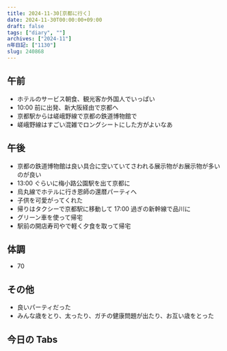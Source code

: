 ```yaml
---
title: 2024-11-30[京都に行く]
date: 2024-11-30T00:00:00+09:00
draft: false
tags: ["diary", ""]
archives: ["2024-11"]
n年日記: ["1130"]
slug: 240868
---
```


## 午前

- ホテルのサービス朝食、観光客か外国人でいっぱい
- 10:00 前に出発、新大阪経由で京都へ
- 京都駅からは嵯峨野線で京都の鉄道博物館で
- 嵯峨野線はすごい混雑でロングシートにした方がよいなあ

## 午後

- 京都の鉄道博物館は良い具合に空いていてさわれる展示物がお展示物が多いのが良い
- 13:00 ぐらいに梅小路公園駅を出て京都に
- 烏丸線でホテルに行き恩師の還暦パーティへ
- 子供を可愛がってくれた
- 帰りはタクシーで京都駅に移動して 17:00 過ぎの新幹線で品川に
- グリーン車を使って帰宅
- 駅前の開店寿司やで軽く夕食を取って帰宅

## 体調

- 70

## その他

- 良いパーティだった
- みんな歳をとり、太ったり、ガチの健康問題が出たり、お互い歳をとった

## 今日の Tabs
